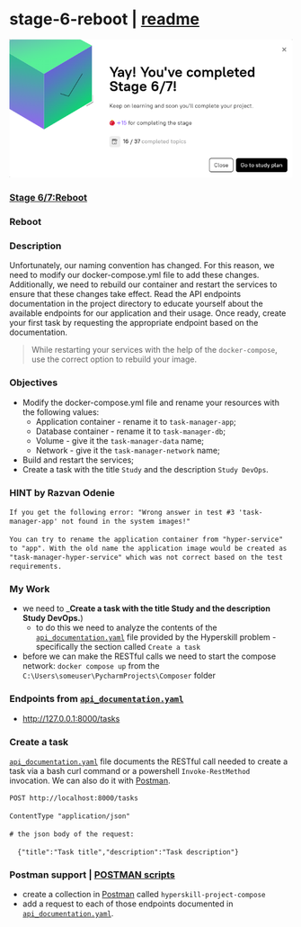 # stage-6-reboot | [readme](../readme.md)

![](./images/step-6-of-7-completed.png)

### [Stage 6/7:Reboot](https://hyperskill.org/projects/374/stages/2236/implement)

### Reboot

### Description

Unfortunately, our naming convention has changed. For this reason, we need to modify our docker-compose.yml file to add these changes. Additionally, we need to rebuild our container and restart the services to ensure that these changes take effect. Read the API endpoints documentation in the project directory to educate yourself about the available endpoints for our application and their usage. Once ready, create your first task by requesting the appropriate endpoint based on the documentation.

> While restarting your services with the help of the `docker-compose`, use the correct option to rebuild your image.

### Objectives

* Modify the docker-compose.yml file and rename your resources with the following values:
    * Application container - rename it to `task-manager-app`;
    * Database container - rename it to `task-manager-db`;
    * Volume - give it the `task-manager-data` name;
    * Network - give it the `task-manager-network` name;
* Build and restart the services;
* Create a task with the title `Study` and the description `Study DevOps`.

### HINT by Razvan Odenie
```
If you get the following error: "Wrong answer in test #3 'task-manager-app' not found in the system images!"

You can try to rename the application container from "hyper-service" to "app". With the old name the application image would be created as "task-manager-hyper-service" which was not correct based on the test requirements.
```

### My Work
* we need to _**Create a task with the title Study and the description Study DevOps.**)
    * to do this we need to analyze the contents of the [`api_documentation.yaml`](./docker-compose-files/stage-5-docker-compose/api_documentation.md) file provided by the Hyperskill problem - specifically the section called `Create a task`
* before we can make the RESTful calls we need to start the compose network: `docker compose up` from the `C:\Users\someuser\PycharmProjects\Composer` folder

### Endpoints from [`api_documentation.yaml`](./docker-compose-files/stage-6-docker-compose/api_documentation.md)
* http://127.0.0.1:8000/tasks


### Create a task
[`api_documentation.yaml`](./docker-compose-files/stage-5-docker-compose/api_documentation.md) file documents the RESTful call needed to create a task via a bash curl command or a powershell `Invoke-RestMethod` invocation. We can also do it with [Postman](https://www.postman.com/).
```
POST http://localhost:8000/tasks

ContentType "application/json"

# the json body of the request:

  {"title":"Task title","description":"Task description"}
```

### Postman support | [POSTMAN scripts](https://bitbucket.org/kroubalkian/hyperskill-project-composer/src/main/docs/docker-compose-files/stage-5-docker-compose/postman/hyperskill-project-compose.postman_collection.json)
* create a collection in [Postman](https://www.postman.com/) called `hyperskill-project-compose`
* add a request to each of those endpoints documented in [`api_documentation.yaml`](./docker-compose-files/stage-5-docker-compose/api_documentation.md).
